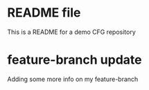 # README file 
This is a README for a demo CFG repository 

# feature-branch update
Adding some more info on my feature-branch